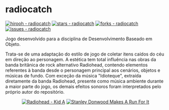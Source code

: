 # radiocatch
[![hirooh - radiocatch](https://img.shields.io/static/v1?label=hirooh&message=radiocatch&color=blue&logo=github)](https://github.com/hirooh/trenchmusic "Go to GitHub repo")
[![stars - radiocatch](https://img.shields.io/github/stars/hirooh/radiocatch?style=social)](https://github.com/hirooh/radiocatch)
[![forks - radiocatch](https://img.shields.io/github/forks/hirooh/radiocatch?style=social)](https://github.com/hirooh/radiocatch)
[![issues - radiocatch](https://img.shields.io/github/issues/hirooh/radiocatch)](https://github.com/hirooh/radiocatch/issues)

Jogo desenvolvido para a disciplina de Desenvolvimento Baseado em Objeto.

Trata-se de uma adaptação do estilo de jogo de coletar itens caídos do céu em direção ao personagem. A estética tem total influência nas obras da banda britânica de rock alternativo Radiohead, contendo elementos referentes à banda desde o personagem principal aos cenários, objetos e músicas de fundo. Com exceção da música "Idioteque", extraída diretamente da banda Radiohead, presente como música ambiente durante a maior parte do jogo, os demais efeitos sonoros foram interpretados pelo próprio autor do repositório.

<div align="center">
  
  [![Radiohead - Kid A](https://upload.wikimedia.org/wikipedia/en/0/02/Radioheadkida.png)](https://en.wikipedia.org/wiki/Kid_A)
  [![Stanley Donwood Makes A Run For It](https://s3.amazonaws.com/1xrun-news/wp-content/uploads/2020/02/03214754/donwood-featured-run-interview.jpg)](https://news.1xrun.com/radioheads-stanley-donwood-makes-a-run-for-it/)

</div>
